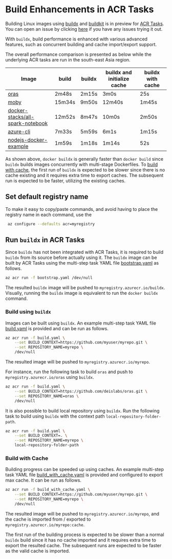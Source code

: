 # Build Enhancements in ACR Tasks

Building Linux images using [buildx](<https://github.com/docker/buildx>) and [buildkit](<https://github.com/moby/buildkit>) is in preview for [ACR Tasks](<https://aka.ms/acr/tasks>). You can open an issue by clicking [here](https://github.com/Azure/acr/issues/new/choose) if you have any issues trying it out.

With `buildx`, build performance is enhanced with various advanced features, such as concurrent building and cache import/export support.

The overall performance comparison is presented as below while the underlying ACR tasks are run in the south-east Asia region.

| Image                                                        | build  | buildx | buildx and initialize cache | buildx with cache |
| ------------------------------------------------------------ | ------ | ------ | --------------------------- | ----------------- |
| [oras](<https://github.com/deislabs/oras>)                   | 2m48s  | 2m15s  | 3m0s                        | 25s               |
| [moby](<https://github.com/moby/moby>)                       | 15m34s | 9m50s  | 12m40s                      | 1m45s             |
| [docker-stacks/all-spark-notebook](<https://github.com/jupyter/docker-stacks/tree/master/all-spark-notebook>) | 12m52s | 8m47s  | 10m0s                       | 2m50s             |
| [azure-cli](<https://github.com/Azure/azure-cli>)            | 7m33s  | 5m59s  | 6m1s                        | 1m15s             |
| [nodejs-docker-example](<https://github.com/buildkite/nodejs-docker-example>) | 1m59s  | 1m18s  | 1m14s                       | 52s               |

As shown above, `docker buildx` is generally faster than `docker build` since `buildx` builds images concurrently with multi-stage Dockerfiles. To [build with cache](#build-with-cache), the first run of `buildx` is expected to be slower since there is no cache existing and it requires extra time to export caches. The subsequent run is expected to be faster, utilizing the existing caches.

## Set default registry name

To make it easy to copy/paste commands, and avoid having to place the registry name in each command, use the 
```sh
 az configure --defaults acr=myregistry
 ```

## Run `buildx` in ACR Tasks

Since `buildx` has not been integrated with ACR Tasks, it is required to build `buildx` from its source before actually using it. The `buildx` image can be built by ACR Tasks using the multi-step task YAML file [bootstrap.yaml](bootstrap.yaml) as follows.

```sh
az acr run -f bootstrap.yaml /dev/null
```

The resulted `buildx` image will be pushed to `myregistry.azurecr.io/buildx`. Visually, running the `buildx` image is equivalent to run the `docker buildx` command.

### Build using `buildx`

Images can be built using `buildx`. An example multi-step task YAML file [build.yaml](build.yaml) is provided and can be run as follows.

```sh
az acr run -f build.yaml \
    --set BUILD_CONTEXT=https://github.com/myuser/myrepo.git \
    --set REPOSITORY_NAME=myrepo \
    /dev/null
```

The resulted image will be pushed to `myregistry.azurecr.io/myrepo`.

For instance, run the following task to build `oras` and push to `myregistry.azurecr.io/oras` using `buildx`.

```sh
az acr run -f build.yaml \
    --set BUILD_CONTEXT=https://github.com/deislabs/oras.git \
    --set REPOSITORY_NAME=oras \
    /dev/null
```

It is also possible to build local repository using `buildx`. Run the following task to build using `buildx` with the context path `local-repository-folder-path`.

```sh
az acr run -f build.yaml \
    --set BUILD_CONTEXT=. \
    --set REPOSITORY_NAME=myrepo \
    local-repository-folder-path
```

### Build with Cache

Building progress can be speeded up using caches. An example multi-step task YAML file [build_with_cache.yaml](build_with_cache.yaml) is provided and configured to export max cache. It can be run as follows.

```sh
az acr run -f build_with_cache.yaml \
    --set BUILD_CONTEXT=https://github.com/myuser/myrepo.git \
    --set REPOSITORY_NAME=myrepo \
    /dev/null
```

The resulted image will be pushed to `myregistry.azurecr.io/myrepo`, and the cache is imported from / exported to `myregistry.azurecr.io/myrepo:cache`.

The first run of the building process is expected to be slower than a normal `buildx` build since it has no cache imported and it requires extra time to export the resulted cache. The subsequent runs are expected to be faster as the valid cache is imported.
